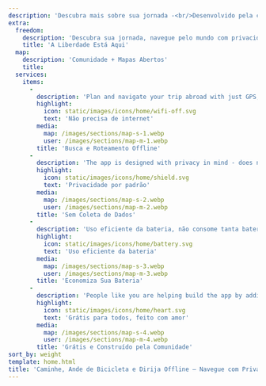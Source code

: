 ```yaml
---
description: 'Descubra mais sobre sua jornada -<br/>Desenvolvido pela comunidade'
extra:
  freedom:
    description: 'Descubra sua jornada, navegue pelo mundo com privacidade e comunidade em primeiro lugar.'
    title: 'A Liberdade Está Aqui'
  map:
    description: 'Comunidade + Mapas Abertos'
    title:
  services:
    items:
      - 
        description: 'Plan and navigate your trip abroad with just GPS, no need for mobile data. Search waypoints while on distant hiking trails or bike paths.'
        highlight:
          icon: static/images/icons/home/wifi-off.svg
          text: 'Não precisa de internet'
        media:
          map: /images/sections/map-s-1.webp
          user: /images/sections/map-m-1.webp
        title: 'Busca e Roteamento Offline'
      - 
        description: 'The app is designed with privacy in mind - does not identify people, does not track you, and does not collect any information. CoMaps was also audited by <span class="text-icon"><svg viewBox="0 0 19 19"><use href="#icon-exodus"></use></svg> [Exodus](https://reports.exodus-privacy.eu.org/reports/app.comaps.google/latest/).'
        highlight:
          icon: static/images/icons/home/shield.svg
          text: 'Privacidade por padrão'
        media:
          map: /images/sections/map-s-2.webp
          user: /images/sections/map-m-2.webp
        title: 'Sem Coleta de Dados'
      - 
        description: 'Uso eficiente da bateria, não consome tanta bateria quanto outros aplicativos de navegação.'
        highlight:
          icon: static/images/icons/home/battery.svg
          text: 'Uso eficiente da bateria'
        media:
          map: /images/sections/map-s-3.webp
          user: /images/sections/map-m-3.webp
        title: 'Economiza Sua Bateria'
      - 
        description: 'People like you are helping build the app by adding locations to <span class="text-icon"><svg viewBox="0 0 19 19"><use href="#icon-open-street-map"></use></svg> [OpenStreetMap](https://openstreetmap.org)</span>, giving feedback on features, and contributing code on <span class="text-icon"><svg viewbox="0 0 4.233 4.233"> <use href="#icon-codeberg"></use></svg> [Codeberg](https://codeberg.org/comaps)</span> to create great maps together. The project is a fork of Organic Maps and Maps.Me, and driven by an open-source community.'
        highlight:
          icon: static/images/icons/home/heart.svg
          text: 'Grátis para todos, feito com amor'
        media:
          map: /images/sections/map-s-4.webp
          user: /images/sections/map-m-4.webp
        title: 'Grátis e Construído pela Comunidade'
sort_by: weight
template: home.html
title: 'Caminhe, Ande de Bicicleta e Dirija Offline — Navegue com Privacidade'
---
```

